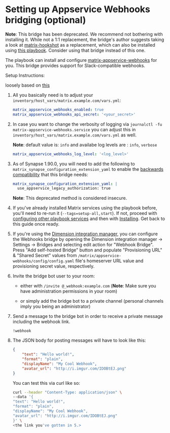 # Setting up Appservice Webhooks bridging (optional)

**Note**: This bridge has been deprecated. We recommend not bothering with installing it. While not a 1:1 replacement, the bridge's author suggests taking a look at [matrix-hookshot](https://github.com/matrix-org/matrix-hookshot) as a replacement, which can also be installed using [this playbook](configuring-playbook-bridge-hookshot.md). Consider using that bridge instead of this one.

The playbook can install and configure [matrix-appservice-webhooks](https://github.com/turt2live/matrix-appservice-webhooks) for you. This bridge provides support for Slack-compatible webhooks.

Setup Instructions:

loosely based on [this](https://github.com/turt2live/matrix-appservice-webhooks/blob/master/README.md)

1. All you basically need is to adjust your `inventory/host_vars/matrix.example.com/vars.yml`:

    ```yaml
    matrix_appservice_webhooks_enabled: true
    matrix_appservice_webhooks_api_secret: '<your_secret>'
    ```

2. In case you want to change the verbosity of logging via `journalctl -fu matrix-appservice-webhooks.service` you can adjust this in `inventory/host_vars/matrix.example.com/vars.yml` as well.

    **Note**: default value is: `info` and availabe log levels are : `info`, `verbose`

    ```yaml
    matrix_appservice_webhooks_log_level: '<log_level>'
    ```

3. As of Synapse 1.90.0, you will need to add the following to `matrix_synapse_configuration_extension_yaml` to enable the [backwards compatibility](https://matrix-org.github.io/synapse/latest/upgrade#upgrading-to-v1900) that this bridge needs:

    ```yaml
    matrix_synapse_configuration_extension_yaml: |
      use_appservice_legacy_authorization: true
    ```

    **Note**: This deprecated method is considered insecure.

4. If you've already installed Matrix services using the playbook before, you'll need to re-run it (`--tags=setup-all,start`). If not, proceed with [configuring other playbook services](configuring-playbook.md) and then with [Installing](installing.md). Get back to this guide once ready.

5. If you're using the [Dimension integration manager](configuring-playbook-dimension.md), you can configure the Webhooks bridge by opening the Dimension integration manager -> Settings -> Bridges and selecting edit action for "Webhook Bridge". Press "Add self-hosted Bridge" button and populate "Provisioning URL"  & "Shared Secret" values from `/matrix/appservice-webhooks/config/config.yaml` file's homeserver URL value and provisioning secret value, respectively.

6. Invite the bridge bot user to your room:

    - either with `/invite @_webhook:example.com` (**Note**: Make sure you have administration permissions in your room)

    - or simply add the bridge bot to a private channel (personal channels imply you being an administrator)

7. Send a message to the bridge bot in order to receive a private message including the webhook link.

    ```
    !webhook
    ```

8. The JSON body for posting messages will have to look like this:

    ```json
    {
        "text": "Hello world!",
        "format": "plain",
        "displayName": "My Cool Webhook",
        "avatar_url": "http://i.imgur.com/IDOBtEJ.png"
    }
    ```

    You can test this via curl like so:

    ```sh
    curl --header "Content-Type: application/json" \
    --data '{
    "text": "Hello world!",
    "format": "plain",
    "displayName": "My Cool Webhook",
    "avatar_url": "http://i.imgur.com/IDOBtEJ.png"
    }' \
    <the link you've gotten in 5.>
    ```
